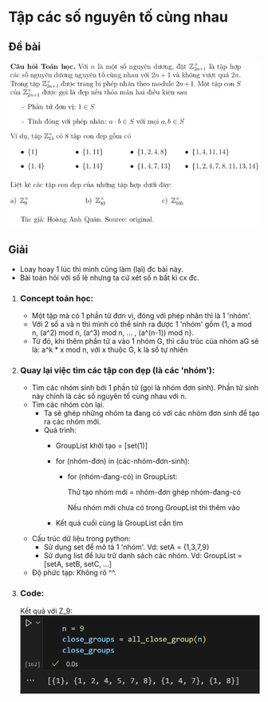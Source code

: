 # Tập các số nguyên tố cùng nhau

## Đề bài
![alt text](image-1.png)

## Giải 

- Loay hoay 1 lúc thì mình cũng làm (lại) đc bài này.
- Bài toán hỏi với số lẻ nhưng ta cứ xét số n bất kì cx đc.

1. ### Concept toán học:
    * Một tập mà có 1 phần tử đơn vị, đóng với phép nhân thì là 1 'nhóm'.
    * Với 2 số a và n thì mình có thể sinh ra được 1 'nhóm' gồm {1, a mod n, (a^2) mod n, (a^3) mod n, ... , (a^(n-1)) mod n}.
    * Từ đó, khi thêm phần tử a vào 1 nhóm G, thì cấu trúc của nhóm aG sẽ là:
        a^k * x mod n, với x thuộc G, k là số tự nhiên 
2. ### Quay lại việc tìm các tập con đẹp (là các 'nhóm'):
    * Tìm các nhóm sinh bởi 1 phần tử (gọi là nhóm đơn sinh). Phần tử sinh này chính là các số nguyên tố cùng nhau với n.
    * Tìm các nhóm còn lại. 
        + Ta sẽ ghép những nhóm ta đang có với các nhóm đơn sinh để tạo ra các nhóm mới.
        + Quá trình:
            - GroupList khởi tạo = [set(1)]
            - for (nhóm-đơn) in (các-nhóm-đơn-sinh):
                + for (nhóm-đang-có) in GroupList:

                     Thử tạo nhóm mới = nhóm-đơn ghép nhóm-đang-có

                     Nếu nhóm mới chưa có trong GroupList thì thêm vào

            - Kết quả cuối cùng là GroupList cần tìm
    * Cấu trúc dữ liệu trong python:
        + Sử dụng set để mô tả 1 'nhóm'. Vd: setA = {1,3,7,9}
        + Sử dụng list để lưu trữ danh sách các nhóm. Vd: GroupList = [setA, setB, setC, ...]
    * Độ phức tạp: Không rõ ^^.

3. ### Code:



   Kết quả với Z_9:
    ![alt text](../../src/assets/result_coprime9.png)


